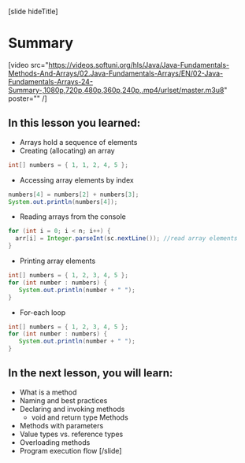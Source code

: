 
[slide hideTitle]
# Summary

[video src="https://videos.softuni.org/hls/Java/Java-Fundamentals-Methods-And-Arrays/02.Java-Fundamentals-Arrays/EN/02-Java-Fundamentals-Arrays-24-Summary-,1080p,720p,480p,360p,240p,.mp4/urlset/master.m3u8" poster="" /]

## In this lesson you learned:
- Arrays hold a sequence of elements 
- Creating (allocating) an array

```java
int[] numbers = { 1, 1, 2, 4, 5 };
```
- Accessing array elements by index

```java
numbers[4] = numbers[2] + numbers[3];
System.out.println(numbers[4]);
```

- Reading arrays from the console

```java
for (int i = 0; i < n; i++) {
  arr[i] = Integer.parseInt(sc.nextLine()); //read array elements
}
```
- Printing array elements

```java
int[] numbers = { 1, 2, 3, 4, 5 };
for (int number : numbers) {
   System.out.println(number + " ");
}
```

- For-each loop

```Java
int[] numbers = { 1, 2, 3, 4, 5 };
for (int number : numbers) {
   System.out.println(number + " ");
}
```

## In the next lesson, you will learn:
- What is a method
- Naming and best practices
- Declaring and invoking methods
  - void and return type Methods
- Methods with parameters
- Value types vs. reference types
- Overloading methods
- Program execution flow
[/slide]


